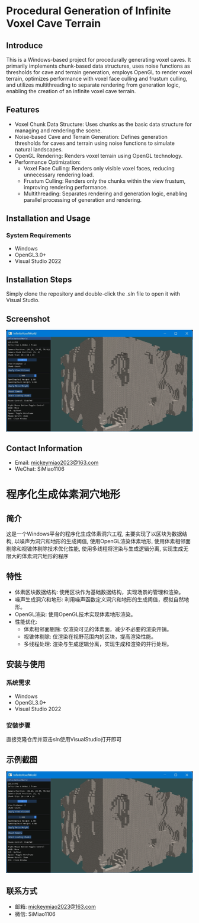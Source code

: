 # Procedural Generation of Infinite Voxel Cave Terrain

## Introduce 

This is a Windows-based project for procedurally generating voxel caves. It primarily implements chunk-based data structures, uses noise functions as thresholds for cave and terrain generation, employs OpenGL to render voxel terrain, optimizes performance with voxel face culling and frustum culling, and utilizes multithreading to separate rendering from generation logic, enabling the creation of an infinite voxel cave terrain.

## Features 

- Voxel Chunk Data Structure: Uses chunks as the basic data structure for managing and rendering the scene.
- Noise-based Cave and Terrain Generation: Defines generation thresholds for caves and terrain using noise functions to simulate natural landscapes.
- OpenGL Rendering: Renders voxel terrain using OpenGL technology.
- Performance Optimization:
  - Voxel Face Culling: Renders only visible voxel faces, reducing unnecessary rendering load.
  - Frustum Culling: Renders only the chunks within the view frustum, improving rendering performance.
  - Multithreading: Separates rendering and generation logic, enabling parallel processing of generation and rendering.

## Installation and Usage 

### System Requirements 

 - Windows
 - OpenGL3.0+
 - Visual Studio 2022

## Installation Steps

Simply clone the repository and double-click the .sln file to open it with Visual Studio.

## Screenshot

![cave_overview](cave_overview.png)

## Contact Information

- Email: mickeymiao2023@163.com
- WeChat: SiMiao1106

# 程序化生成体素洞穴地形

## 简介

这是一个Windows平台的程序化生成体素洞穴工程, 主要实现了以区块为数据结构, 以噪声为洞穴和地形的生成阈值, 使用OpenGL渲染体素地形, 使用体素相邻面剔除和视锥体剔除技术优化性能, 使用多线程将渲染与生成逻辑分离, 实现生成无限大的体素洞穴地形的程序

## 特性

- 体素区块数据结构: 使用区块作为基础数据结构，实现场景的管理和渲染。
- 噪声生成洞穴和地形: 利用噪声函数定义洞穴和地形的生成阈值，模拟自然地形。
- OpenGL渲染: 使用OpenGL技术实现体素地形渲染。
- 性能优化:
  - 体素相邻面剔除: 仅渲染可见的体素面，减少不必要的渲染开销。
  - 视锥体剔除: 仅渲染在视野范围内的区块，提高渲染性能。
  - 多线程处理: 渲染与生成逻辑分离，实现生成和渲染的并行处理。

## 安装与使用

### 系统需求

 - Windows
 - OpenGL3.0+
 - Visual Studio 2022

### 安装步骤 

直接克隆仓库并双击sln使用VisualStudio打开即可

## 示例截图

![cave_overview](cave_overview.png)

## 联系方式

- 邮箱: mickeymiao2023@163.com
- 微信: SiMiao1106
